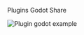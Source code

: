 Plugins Godot Share

![Plugin godot example](https://github.com/user-attachments/assets/741a2917-f2cd-4a37-882e-6835a8cde073)
